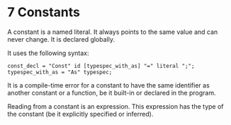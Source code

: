 # 7 Constants

A constant is a named literal. It always points to the same value and can never change. It is declared globally.

It uses the following syntax:

```
const_decl = "Const" id [typespec_with_as] "=" literal ";";
typespec_with_as = "As" typespec;
```

It is a compile-time error for a constant to have the same identifier as another constant or a function, be it built-in or declared in the program.

Reading from a constant is an expression. This expression has the type of the constant (be it explicitly specified or inferred).